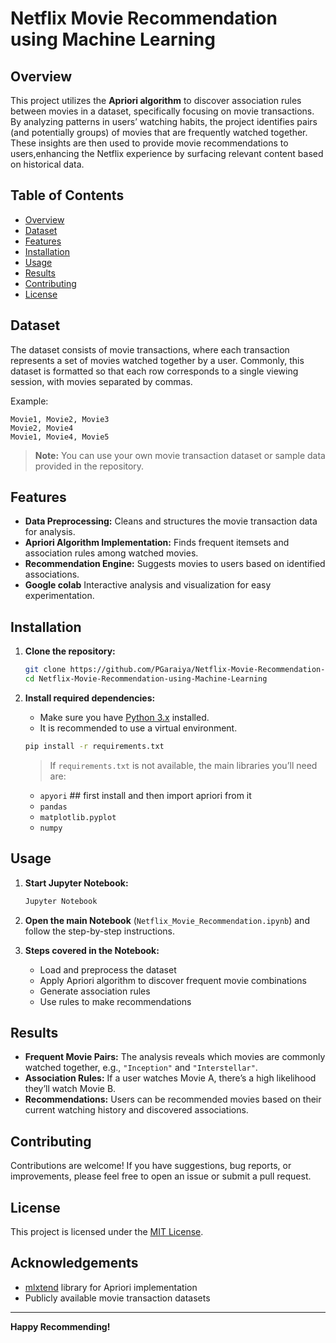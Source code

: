 # Netflix Movie Recommendation using Machine Learning

## Overview

This project utilizes the **Apriori algorithm** to discover association rules between movies in a dataset, specifically focusing on movie transactions. By analyzing patterns in users’ watching habits, the project identifies pairs (and potentially groups) of movies that are frequently watched together. These insights are then used to provide movie recommendations to users,enhancing the Netflix experience by surfacing relevant content based on historical data.

## Table of Contents

- [Overview](#overview)
- [Dataset](#dataset)
- [Features](#features)
- [Installation](#installation)
- [Usage](#usage)
- [Results](#results)
- [Contributing](#contributing)
- [License](#license)

## Dataset

The dataset consists of movie transactions, where each transaction represents a set of movies watched together by a user. Commonly, this dataset is formatted so that each row corresponds to a single viewing session, with movies separated by commas.

Example:
```
Movie1, Movie2, Movie3
Movie2, Movie4
Movie1, Movie4, Movie5
```

> **Note:** You can use your own movie transaction dataset or sample data provided in the repository.

## Features

- **Data Preprocessing:** Cleans and structures the movie transaction data for analysis.
- **Apriori Algorithm Implementation:** Finds frequent itemsets and association rules among watched movies.
- **Recommendation Engine:** Suggests movies to users based on identified associations.
- **Google colab** Interactive analysis and visualization for easy experimentation.

## Installation

1. **Clone the repository:**
   ```bash
   git clone https://github.com/PGaraiya/Netflix-Movie-Recommendation-using-Machine-Learning.git
   cd Netflix-Movie-Recommendation-using-Machine-Learning
   ```

2. **Install required dependencies:**
   - Make sure you have [Python 3.x](https://www.python.org/downloads/) installed.
   - It is recommended to use a virtual environment.

   ```bash
   pip install -r requirements.txt
   ```

   > If `requirements.txt` is not available, the main libraries you’ll need are:
   - `apyori`  ## first install and then import apriori from it
   - `pandas`
   - `matplotlib.pyplot`
   - `numpy`

  

## Usage

1. **Start Jupyter Notebook:**
   ```bash
   Jupyter Notebook
   ```

2. **Open the main Notebook** (`Netflix_Movie_Recommendation.ipynb`) and follow the step-by-step instructions.

3. **Steps covered in the Notebook:**
   - Load and preprocess the dataset
   - Apply Apriori algorithm to discover frequent movie combinations
   - Generate association rules
   - Use rules to make recommendations

## Results

- **Frequent Movie Pairs:** The analysis reveals which movies are commonly watched together, e.g., `"Inception"` and `"Interstellar"`.
- **Association Rules:** If a user watches Movie A, there’s a high likelihood they’ll watch Movie B.
- **Recommendations:** Users can be recommended movies based on their current watching history and discovered associations.

## Contributing

Contributions are welcome! If you have suggestions, bug reports, or improvements, please feel free to open an issue or submit a pull request.

## License

This project is licensed under the [MIT License](LICENSE).

## Acknowledgements

- [mlxtend](http://rasbt.github.io/mlxtend/) library for Apriori implementation
- Publicly available movie transaction datasets

---

**Happy Recommending!**
